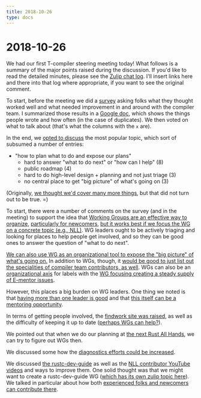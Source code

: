 ```yaml
---
title: 2018-10-26
type: docs
---
```

# 2018-10-26

We had our first T-compiler steering meeting today! What follows is a summary of the major points raised during the discussion. 
If you'd like to read the detailed minutes, please see the [Zulip chat log](https://rust-lang.zulipchat.com/#narrow/stream/131828-t-compiler/topic/steering.20meeting.202018-10-26). I'll insert links here and there into that log where appropriate, if you want to see the original comment.

To start, before the meeting we did a [survey](https://goo.gl/forms/m7QBFDpdvf7wik7k2) asking folks what they thought worked well and what needed improvement in and around with the compiler team. I summarized those results in a [Google doc](https://docs.google.com/spreadsheets/d/1HAq1D7OC616Nd_34olPalQi-EL4RDbBrsSO9ZZ6SJJc/edit?usp=sharing), which shows the things people wrote and how often (in the case of duplicates). We then voted on what to talk about (that's what the columns with the `x` are).

In the end, we [opted to discuss](https://rust-lang.zulipchat.com/#narrow/stream/131828-t-compiler/subject/steering.20meeting.202018-10-26/near/136550292) the most popular topic, which sort of subsumed a number of entries:

- "how to plan what to do and expose our plans"
    - hard to answer  "what to do next" or "how can I help" (8)
    - public roadmap (4)
    - hard to do high-level design + planning and not just triage (3)
    - no central place to get "big picture" of what's going on (3)
    
(Originally, [we thought we'd cover many more things](https://rust-lang.zulipchat.com/#narrow/stream/131828-t-compiler/subject/steering.20meeting.202018-10-26/near/136550335), but that did not turn out to be true. =)

To start, there were a number of comments on the survey (and in the meeting) to support the idea that [Working Groups are an effective way to organize](https://rust-lang.zulipchat.com/#narrow/stream/131828-t-compiler/subject/steering.20meeting.202018-10-26/near/136550475), [particularly for newcomers](https://rust-lang.zulipchat.com/#narrow/stream/131828-t-compiler/subject/steering.20meeting.202018-10-26/near/136551682), [but it works best if we focus the WG on a concrete topic (e.g., NLL)](https://rust-lang.zulipchat.com/#narrow/stream/131828-t-compiler/subject/steering.20meeting.202018-10-26/near/136550701). WG leaders ought to be actively triaging and looking for places to help people get involved, and so they can be good ones to answer the question of "what to do next".

[We can also use WG as an organizational tool to expose the "big picture" of what's going on.](https://rust-lang.zulipchat.com/#narrow/stream/131828-t-compiler/subject/steering.20meeting.202018-10-26/near/136550600) In addition to WGs, though, it [would be good to just list out the specialities of compiler team contributors, as well](https://rust-lang.zulipchat.com/#narrow/stream/131828-t-compiler/subject/steering.20meeting.202018-10-26/near/136550683). WGs can also be an [organizational axis](https://rust-lang.zulipchat.com/#narrow/stream/131828-t-compiler/subject/steering.20meeting.202018-10-26/near/136551729) for labels with the [WG focusing creating a steady supply of E-mentor issues](https://rust-lang.zulipchat.com/#narrow/stream/131828-t-compiler/subject/steering.20meeting.202018-10-26/near/136551791).

However, this places a big burden on WG leaders. One thing we noted is that [having more than one leader is good](https://rust-lang.zulipchat.com/#narrow/stream/131828-t-compiler/subject/steering.20meeting.202018-10-26/near/136550547) and that [this itself can be a mentoring opportunity](https://rust-lang.zulipchat.com/#narrow/stream/131828-t-compiler/subject/steering.20meeting.202018-10-26/near/136550696).

In terms of getting people involved, the [findwork site was raised](https://rust-lang.zulipchat.com/#narrow/stream/131828-t-compiler/subject/steering.20meeting.202018-10-26/near/136550848), as well as the difficulty of keeping it up to date ([perhaps WGs can help?](https://rust-lang.zulipchat.com/#narrow/stream/131828-t-compiler/subject/steering.20meeting.202018-10-26/near/136550929)).

We pointed out that when we do our planning at [the next Rust All Hands](https://rust-lang.zulipchat.com/#narrow/stream/131828-t-compiler/subject/steering.20meeting.202018-10-26/near/136551616), we can try to figure out WGs then.

We discussed some how the [diagnostics efforts could be increased](https://rust-lang.zulipchat.com/#narrow/stream/131828-t-compiler/subject/steering.20meeting.202018-10-26/near/136551512).

We discussed [the rustc-dev-guide](https://rust-lang.zulipchat.com/#narrow/stream/131828-t-compiler/subject/steering.20meeting.202018-10-26/near/136552030) as well as the [NLL contributor YouTube videos](https://www.youtube.com/playlist?list=PLCQVvhKUrTN9VfaQx2AyOSAstwENaGkYA) and ways to improve them. One solid thought was that we might want to create a rustc-dev-guide WG ([which has its own zulip topic here](https://rust-lang.zulipchat.com/#narrow/stream/131828-t-compiler/topic/rustc-guide-wg)). We talked in particular about how both [experienced folks and newcomers can contribute there](https://rust-lang.zulipchat.com/#narrow/stream/131828-t-compiler/subject/steering.20meeting.202018-10-26/near/136552969).